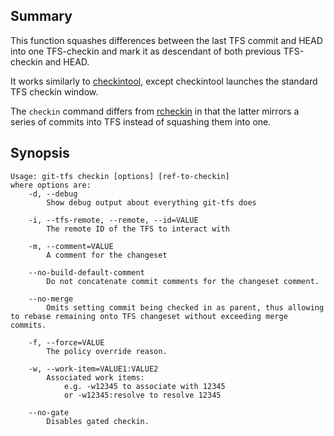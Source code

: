 ## Summary

This function squashes differences between the last TFS commit and HEAD into one TFS-checkin and mark it as descendant of both previous TFS-checkin and HEAD.

It works similarly to [checkintool](checkintool.md), except checkintool launches the standard TFS checkin window.

The `checkin` command differs from [rcheckin](rcheckin.md) in that the latter mirrors a series of commits into TFS instead of squashing them into one.

## Synopsis

    Usage: git-tfs checkin [options] [ref-to-checkin]
    where options are:
        -d, --debug
            Show debug output about everything git-tfs does

        -i, --tfs-remote, --remote, --id=VALUE
            The remote ID of the TFS to interact with

        -m, --comment=VALUE
            A comment for the changeset

        --no-build-default-comment
            Do not concatenate commit comments for the changeset comment.

        --no-merge
            Omits setting commit being checked in as parent, thus allowing to rebase remaining onto TFS changeset without exceeding merge commits.

        -f, --force=VALUE
            The policy override reason.

        -w, --work-item=VALUE1:VALUE2
            Associated work items:
                e.g. -w12345 to associate with 12345
                or -w12345:resolve to resolve 12345

        --no-gate
            Disables gated checkin.
